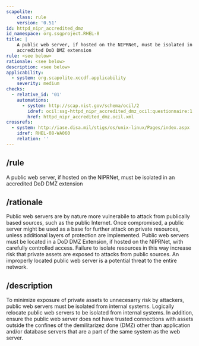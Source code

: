 ```yaml
---
scapolite:
    class: rule
    version: '0.51'
id: httpd_nipr_accredited_dmz
id_namespace: org.ssgproject.RHEL-8
title: |
    A public web server, if hosted on the NIPRNet, must be isolated in an
    accredited DoD DMZ extension
rule: <see below>
rationale: <see below>
description: <see below>
applicability:
  - system: org.scapolite.xccdf.applicability
    severity: medium
checks:
  - relative_id: '01'
    automations:
      - system: http://scap.nist.gov/schema/ocil/2
        idref: ocil:ssg-httpd_nipr_accredited_dmz_ocil:questionnaire:1
        href: httpd_nipr_accredited_dmz.ocil.xml
crossrefs:
  - system: http://iase.disa.mil/stigs/os/unix-linux/Pages/index.aspx
    idref: RHEL-08-WA060
    relation: ''
---
```



## /rule

A public web server, if hosted on the NIPRNet, must be isolated in an
accredited DoD DMZ extension

## /rationale

Public
web servers are by nature more vulnerabile to attack from publically
based sources, such as the public Internet. Once compromised, a public
server might be used as a base for further attack on private resources,
unless additional layers of protection are implemented. Public web
servers must be located in a DoD DMZ Extension, if hosted on the
NIPRNet, with carefully controlled access. Failure to isolate resources
in this way increase risk that private assets are exposed to attacks
from public sources. An improperly located public web server is a
potential threat to the entire network.

## /description

To
minimize exposure of private assets to unnecesarry risk by attackers,
public web servers must be isolated from internal systems. Logically
relocate public web servers to be isolated from internal systems. In
addition, ensure the public web server does not have trusted connections
with assets outside the confines of the demilitarizez done (DMZ) other
than application and/or database servers that are a part of the same
system as the web server.
